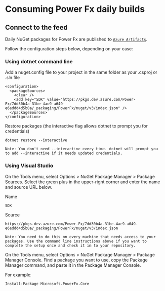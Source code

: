 # Consuming Power Fx daily builds

## Connect to the feed

Daily NuGet packages for Power Fx are published to [`Azure Artifacts`](https://dev.azure.com/Power-Fx/Power%20Fx/_artifacts/feed/PowerFx).

Follow the configuration steps below, depending on your case:

### Using dotnet command line

Add a nuget.config file to your project in the same folder as your .csproj or .sln file

```<?xml version="1.0" encoding="utf-8"?>
<configuration>
  <packageSources>
    <clear />
    <add key="SDK" value="https://pkgs.dev.azure.com/Power-Fx/7dd30b4a-31be-4ac9-a649-e6addd4d5b0a/_packaging/PowerFx/nuget/v3/index.json" />
  </packageSources>
</configuration>
```
Restore packages (the interactive flag allows dotnet to prompt you for credentials)
```
dotnet restore --interactive
```
`Note: You don't need --interactive every time. dotnet will prompt you to add --interactive if it needs updated credentials.`

### Using Visual Studio
On the Tools menu, select Options > NuGet Package Manager > Package Sources. Select the green plus in the upper-right corner and enter the name and source URL below.

Name
```
SDK
```
Source
```
https://pkgs.dev.azure.com/Power-Fx/7dd30b4a-31be-4ac9-a649-e6addd4d5b0a/_packaging/PowerFx/nuget/v3/index.json
```
`Note: You need to do this on every machine that needs access to your packages. Use the command line instructions above if you want to complete the setup once and check it in to your repository.`

On the Tools menu, select Options > NuGet Package Manager > Package Manager Console. Find a package you want to use, copy the Package Manager command, and paste it in the Package Manager Console.

For example:
```
Install-Package Microsoft.PowerFx.Core
```